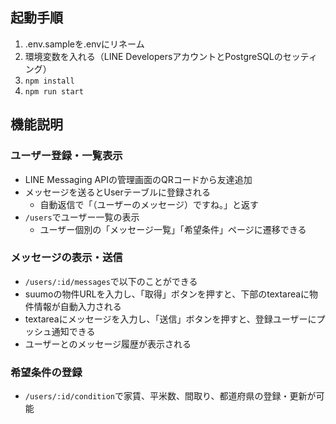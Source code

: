## 起動手順

1. .env.sampleを.envにリネーム
2. 環境変数を入れる（LINE DevelopersアカウントとPostgreSQLのセッティング）
3. `npm install`
4. `npm run start`

## 機能説明

### ユーザー登録・一覧表示

- LINE Messaging APIの管理画面のQRコードから友達追加
- メッセージを送るとUserテーブルに登録される
  - 自動返信で「（ユーザーのメッセージ）ですね。」と返す
- `/users`でユーザー一覧の表示
  - ユーザー個別の「メッセージ一覧」「希望条件」ページに遷移できる

### メッセージの表示・送信

- `/users/:id/messages`で以下のことができる
- suumoの物件URLを入力し、「取得」ボタンを押すと、下部のtextareaに物件情報が自動入力される
- textareaにメッセージを入力し、「送信」ボタンを押すと、登録ユーザーにプッシュ通知できる
- ユーザーとのメッセージ履歴が表示される

### 希望条件の登録

- `/users/:id/condition`で家賃、平米数、間取り、都道府県の登録・更新が可能
